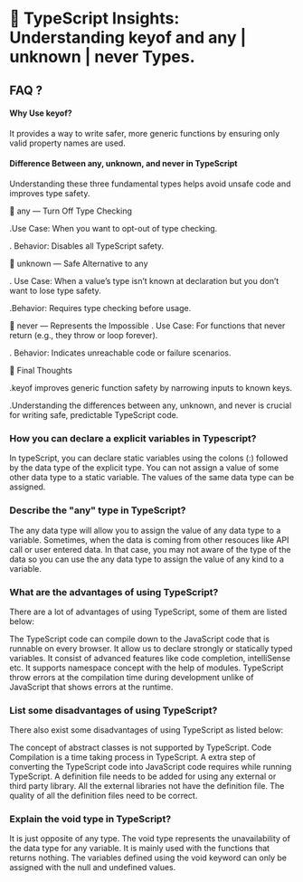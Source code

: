 
# 🎯 TypeScript Insights: Understanding keyof and any | unknown | never Types.






## FAQ ?

#### Why Use keyof?
 It provides a way to write safer, more generic functions by ensuring only valid property names are used.


#### Difference Between any, unknown, and never in TypeScript

Understanding these three fundamental types helps avoid unsafe code and improves type safety.

📌 any — Turn Off Type Checking

.Use Case: When you want to opt-out of type checking.

. Behavior: Disables all TypeScript safety.

📌 unknown — Safe Alternative to any

. Use Case: When a value’s type isn’t known at declaration but you don’t want to lose type safety.

.Behavior: Requires type checking before usage.

📌 never — Represents the Impossible
. 
Use Case: For functions that never return (e.g., they throw or loop forever).

. Behavior: Indicates unreachable code or failure scenarios.

🧠 Final Thoughts

.keyof improves generic function safety by narrowing inputs to known keys.

.Understanding the differences between any, unknown, and never is crucial for writing safe, predictable TypeScript code.

### How you can declare a explicit variables in Typescript?
 In typeScript, you can declare static variables using the colons (:) followed by the data type of the explicit type. You can not assign a value of some other data type to a static variable. The values of the same data type can be assigned.

### Describe the "any" type in TypeScript?

The any data type will allow you to assign the value of any data type to a variable. Sometimes, when the data is coming from other resouces like API call or user entered data. In that case, you may not aware of the type of the data so you can use the any data type to assign the value of any kind to a variable.

### What are the advantages of using TypeScript?
 There are a lot of advantages of using TypeScript, some of them are listed below:

The TypeScript code can compile down to the JavaScript code that is runnable on every browser.
It allow us to declare strongly or statically typed variables.
It consist of advanced features like code completion, intelliSense etc.
It supports namespace concept with the help of modules.
TypeScript throw errors at the compilation time during development unlike of JavaScript that shows errors at the runtime.

### List some disadvantages of using TypeScript?

There also exist some disadvantages of using TypeScript as listed below:

The concept of abstract classes is not supported by TypeScript.
Code Compilation is a time taking process in TypeScript.
A extra step of converting the TypeScript code into JavaScript code requires while running TypeScript.
A definition file needs to be added for using any external or third party library. All the external libraries not have the definition file.
The quality of all the definition files need to be correct.

### Explain the void type in TypeScript?

It is just opposite of any type. The void type represents the unavailability of the data type for any variable. It is mainly used with the functions that returns nothing. The variables defined using the void keyword can only be assigned with the null and undefined values.